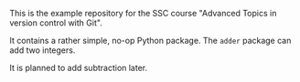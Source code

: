 This is the example repository for the SSC course "Advanced Topics in version control with Git".

It contains a rather simple, no-op Python package.
The `adder` package can add two integers.

It is planned to add subtraction later.